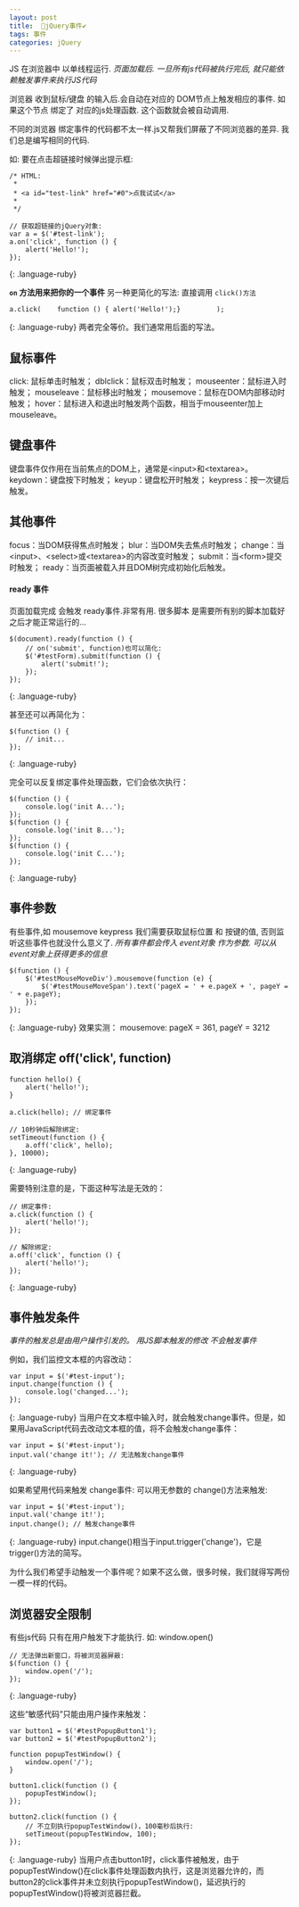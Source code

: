 ```yaml
---
layout: post
title:  🔖jQuery事件✔︎
tags: 事件
categories: jQuery
---
```


JS 在浏览器中 以单线程运行.
*页面加载后. 一旦所有js代码被执行完后, 就只能依赖触发事件来执行JS代码*

浏览器 收到鼠标/键盘 的输入后.会自动在对应的 DOM节点上触发相应的事件.
如果这个节点 绑定了 对应的js处理函数. 这个函数就会被自动调用.

不同的浏览器 绑定事件的代码都不太一样.js又帮我们屏蔽了不同浏览器的差异.
我们总是编写相同的代码.



如: 要在点击超链接时候弹出提示框:
~~~
/* HTML:
 *
 * <a id="test-link" href="#0">点我试试</a>
 *
 */

// 获取超链接的jQuery对象:
var a = $('#test-link');
a.on('click', function () {
    alert('Hello!');
});
~~~
{: .language-ruby}



**`on` 方法用来把你的一个事件**
另一种更简化的写法: 直接调用 `click()方法`
~~~
a.click(    function () { alert('Hello!');}         );
~~~
{: .language-ruby}
两者完全等价。我们通常用后面的写法。




## 鼠标事件
click: 鼠标单击时触发；
dblclick：鼠标双击时触发；
mouseenter：鼠标进入时触发；
mouseleave：鼠标移出时触发；
mousemove：鼠标在DOM内部移动时触发；
hover：鼠标进入和退出时触发两个函数，相当于mouseenter加上mouseleave。



## 键盘事件
键盘事件仅作用在当前焦点的DOM上，通常是\<input\>和\<textarea\>。
keydown：键盘按下时触发；
keyup：键盘松开时触发；
keypress：按一次键后触发。



## 其他事件
focus：当DOM获得焦点时触发；
blur：当DOM失去焦点时触发；
change：当\<input\>、\<select\>或\<textarea\>的内容改变时触发；
submit：当\<form\>提交时触发；
ready：当页面被载入并且DOM树完成初始化后触发。



#### ready 事件
页面加载完成 会触发 ready事件.非常有用.
很多脚本 是需要所有别的脚本加载好之后才能正常运行的...

~~~
$(document).ready(function () {
    // on('submit', function)也可以简化:
    $('#testForm).submit(function () {
        alert('submit!');
    });
});
~~~
{: .language-ruby}

甚至还可以再简化为：
~~~
$(function () {
    // init...
});
~~~
{: .language-ruby}



完全可以反复绑定事件处理函数，它们会依次执行：
~~~
$(function () {
    console.log('init A...');
});
$(function () {
    console.log('init B...');
});
$(function () {
    console.log('init C...');
});
~~~
{: .language-ruby}




## 事件参数
有些事件,如 mousemove keypress
我们需要获取鼠标位置 和 按键的值, 否则监听这些事件也就没什么意义了.
*所有事件都会传入 event对象 作为参数. 可以从event对象上获得更多的信息*

~~~
$(function () {
    $('#testMouseMoveDiv').mousemove(function (e) {
        $('#testMouseMoveSpan').text('pageX = ' + e.pageX + ', pageY = ' + e.pageY);
    });
});
~~~
{: .language-ruby}
效果实测：
mousemove: pageX = 361, pageY = 3212




## 取消绑定 off('click', function)


~~~
function hello() {
    alert('hello!');
}

a.click(hello); // 绑定事件

// 10秒钟后解除绑定:
setTimeout(function () {
    a.off('click', hello);
}, 10000);
~~~
{: .language-ruby}


需要特别注意的是，下面这种写法是无效的：
~~~
// 绑定事件:
a.click(function () {
    alert('hello!');
});

// 解除绑定:
a.off('click', function () {
    alert('hello!');
});
~~~
{: .language-ruby}






## 事件触发条件
*事件的触发总是由用户操作引发的。*
*用JS脚本触发的修改 不会触发事件*



例如，我们监控文本框的内容改动：
~~~
var input = $('#test-input');
input.change(function () {
    console.log('changed...');
});
~~~
{: .language-ruby}
当用户在文本框中输入时，就会触发change事件。但是，如果用JavaScript代码去改动文本框的值，将不会触发change事件：
~~~
var input = $('#test-input');
input.val('change it!'); // 无法触发change事件
~~~
{: .language-ruby}

如果希望用代码来触发 change事件: 可以用无参数的 change()方法来触发:

~~~
var input = $('#test-input');
input.val('change it!');
input.change(); // 触发change事件
~~~
{: .language-ruby}
input.change()相当于input.trigger('change')，它是trigger()方法的简写。

为什么我们希望手动触发一个事件呢？如果不这么做，很多时候，我们就得写两份一模一样的代码。



## 浏览器安全限制
有些js代码 只有在用户触发下才能执行. 如: window.open()
~~~
// 无法弹出新窗口，将被浏览器屏蔽:
$(function () {
    window.open('/');
});
~~~
{: .language-ruby}



这些“敏感代码”只能由用户操作来触发：
~~~
var button1 = $('#testPopupButton1');
var button2 = $('#testPopupButton2');

function popupTestWindow() {
    window.open('/');
}

button1.click(function () {
    popupTestWindow();
});

button2.click(function () {
    // 不立刻执行popupTestWindow()，100毫秒后执行:
    setTimeout(popupTestWindow, 100);
});
~~~
{: .language-ruby}
当用户点击button1时，click事件被触发，由于popupTestWindow()在click事件处理函数内执行，这是浏览器允许的，而button2的click事件并未立刻执行popupTestWindow()，延迟执行的popupTestWindow()将被浏览器拦截。









